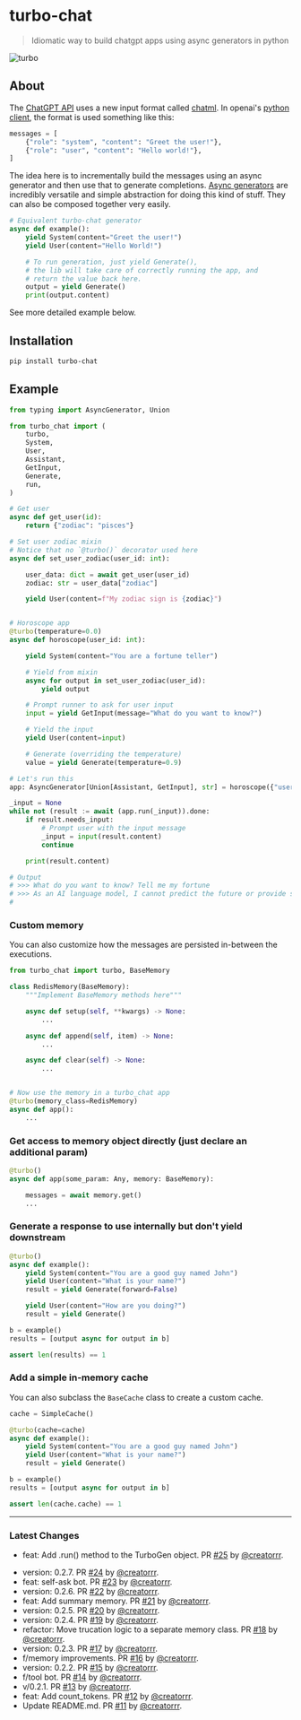 # turbo-chat

> Idiomatic way to build chatgpt apps using async generators in python

![turbo](https://user-images.githubusercontent.com/931887/222912628-8662fad0-091f-4cb8-92f3-6cce287716e9.jpg)

## About

The [ChatGPT API](https://openai.com/blog/introducing-chatgpt-and-whisper-apis) uses a new input format called [chatml](https://github.com/openai/openai-python/blob/main/chatml.md). In openai's [python client](https://github.com/openai/openai-python/blob/main/chatml.md), the format is used something like this:

```python
messages = [
    {"role": "system", "content": "Greet the user!"},
    {"role": "user", "content": "Hello world!"},
]
```

The idea here is to incrementally build the messages using an async generator and then use that to generate completions. [Async generators](https://superfastpython.com/asynchronous-generators-in-python/) are incredibly versatile and simple abstraction for doing this kind of stuff. They can also be composed together very easily.

```python
# Equivalent turbo-chat generator
async def example():
    yield System(content="Greet the user!")
    yield User(content="Hello World!")

    # To run generation, just yield Generate(),
    # the lib will take care of correctly running the app, and
    # return the value back here.
    output = yield Generate()
    print(output.content)
```

See more detailed example below.

## Installation

```bash
pip install turbo-chat
```

## Example

```python
from typing import AsyncGenerator, Union

from turbo_chat import (
    turbo,
    System,
    User,
    Assistant,
    GetInput,
    Generate,
    run,
)

# Get user
async def get_user(id):
    return {"zodiac": "pisces"}

# Set user zodiac mixin
# Notice that no `@turbo()` decorator used here
async def set_user_zodiac(user_id: int):

    user_data: dict = await get_user(user_id)
    zodiac: str = user_data["zodiac"]

    yield User(content=f"My zodiac sign is {zodiac}")


# Horoscope app
@turbo(temperature=0.0)
async def horoscope(user_id: int):

    yield System(content="You are a fortune teller")

    # Yield from mixin
    async for output in set_user_zodiac(user_id):
        yield output

    # Prompt runner to ask for user input
    input = yield GetInput(message="What do you want to know?")

    # Yield the input
    yield User(content=input)

    # Generate (overriding the temperature)
    value = yield Generate(temperature=0.9)

# Let's run this
app: AsyncGenerator[Union[Assistant, GetInput], str] = horoscope({"user_id": 1})

_input = None
while not (result := await (app.run(_input)).done:
    if result.needs_input:
        # Prompt user with the input message
        _input = input(result.content)
        continue

    print(result.content)

# Output
# >>> What do you want to know? Tell me my fortune
# >>> As an AI language model, I cannot predict the future or provide supernatural fortune-telling. However, I can offer guidance and advice based on your current situation and past experiences. Is there anything specific you would like me to help you with?
#

```

### Custom memory

You can also customize how the messages are persisted in-between the executions.

```python
from turbo_chat import turbo, BaseMemory

class RedisMemory(BaseMemory):
    """Implement BaseMemory methods here"""

    async def setup(self, **kwargs) -> None:
        ...

    async def append(self, item) -> None:
        ...

    async def clear(self) -> None:
        ...


# Now use the memory in a turbo_chat app
@turbo(memory_class=RedisMemory)
async def app():
    ...
```

### Get access to memory object directly (just declare an additional param)

```python
@turbo()
async def app(some_param: Any, memory: BaseMemory):

    messages = await memory.get()
    ...
```

### Generate a response to use internally but don't yield downstream

```python
@turbo()
async def example():
    yield System(content="You are a good guy named John")
    yield User(content="What is your name?")
    result = yield Generate(forward=False)

    yield User(content="How are you doing?")
    result = yield Generate()

b = example()
results = [output async for output in b]

assert len(results) == 1
```

### Add a simple in-memory cache

You can also subclass the `BaseCache` class to create a custom cache.

```python
cache = SimpleCache()

@turbo(cache=cache)
async def example():
    yield System(content="You are a good guy named John")
    yield User(content="What is your name?")
    result = yield Generate()

b = example()
results = [output async for output in b]

assert len(cache.cache) == 1

```

---

### Latest Changes

* feat: Add .run() method to the TurboGen object. PR [#25](https://github.com/creatorrr/turbo-chat/pull/25) by [@creatorrr](https://github.com/creatorrr).
- version: 0.2.7. PR [#24](https://github.com/creatorrr/turbo-chat/pull/24) by [@creatorrr](https://github.com/creatorrr).
- feat: self-ask bot. PR [#23](https://github.com/creatorrr/turbo-chat/pull/23) by [@creatorrr](https://github.com/creatorrr).
- version: 0.2.6. PR [#22](https://github.com/creatorrr/turbo-chat/pull/22) by [@creatorrr](https://github.com/creatorrr).
- feat: Add summary memory. PR [#21](https://github.com/creatorrr/turbo-chat/pull/21) by [@creatorrr](https://github.com/creatorrr).
- version: 0.2.5. PR [#20](https://github.com/creatorrr/turbo-chat/pull/20) by [@creatorrr](https://github.com/creatorrr).
- version: 0.2.4. PR [#19](https://github.com/creatorrr/turbo-chat/pull/19) by [@creatorrr](https://github.com/creatorrr).
- refactor: Move trucation logic to a separate memory class. PR [#18](https://github.com/creatorrr/turbo-chat/pull/18) by [@creatorrr](https://github.com/creatorrr).
- version: 0.2.3. PR [#17](https://github.com/creatorrr/turbo-chat/pull/17) by [@creatorrr](https://github.com/creatorrr).
- f/memory improvements. PR [#16](https://github.com/creatorrr/turbo-chat/pull/16) by [@creatorrr](https://github.com/creatorrr).
- version: 0.2.2. PR [#15](https://github.com/creatorrr/turbo-chat/pull/15) by [@creatorrr](https://github.com/creatorrr).
- f/tool bot. PR [#14](https://github.com/creatorrr/turbo-chat/pull/14) by [@creatorrr](https://github.com/creatorrr).
- v/0.2.1. PR [#13](https://github.com/creatorrr/turbo-chat/pull/13) by [@creatorrr](https://github.com/creatorrr).
- feat: Add count_tokens. PR [#12](https://github.com/creatorrr/turbo-chat/pull/12) by [@creatorrr](https://github.com/creatorrr).
- Update README.md. PR [#11](https://github.com/creatorrr/turbo-chat/pull/11) by [@creatorrr](https://github.com/creatorrr).
